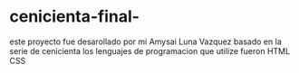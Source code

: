 # cenicienta-final-

 este proyecto fue desarollado por mi Amysai Luna Vazquez  basado en la serie de cenicienta 
 los lenguajes de programacion que utilize fueron 
 HTML 
 CSS
